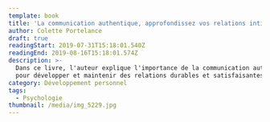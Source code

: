 ```yaml
---
template: book
title: 'La communication authentique, approfondissez vos relations intimes.'
author: Colette Portelance
draft: true
readingStart: 2019-07-31T15:18:01.540Z
readingEnd: 2019-08-16T15:18:01.574Z
description: >-
  Dans ce livre, l'auteur explique l'importance de la communication authentique
  pour développer et maintenir des relations durables et satisfaisantes.
category: Développement personnel
tags:
  - Psychologie
thumbnail: /media/img_5229.jpg
---
```


